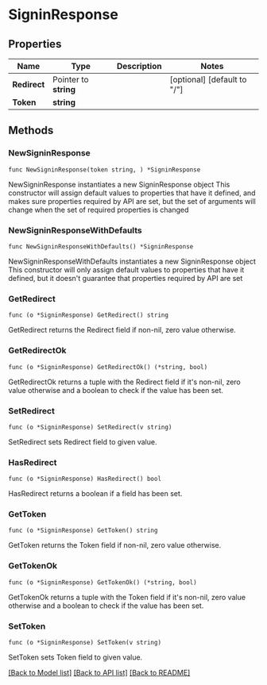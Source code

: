 # SigninResponse

## Properties

Name | Type | Description | Notes
------------ | ------------- | ------------- | -------------
**Redirect** | Pointer to **string** |  | [optional] [default to "/"]
**Token** | **string** |  | 

## Methods

### NewSigninResponse

`func NewSigninResponse(token string, ) *SigninResponse`

NewSigninResponse instantiates a new SigninResponse object
This constructor will assign default values to properties that have it defined,
and makes sure properties required by API are set, but the set of arguments
will change when the set of required properties is changed

### NewSigninResponseWithDefaults

`func NewSigninResponseWithDefaults() *SigninResponse`

NewSigninResponseWithDefaults instantiates a new SigninResponse object
This constructor will only assign default values to properties that have it defined,
but it doesn't guarantee that properties required by API are set

### GetRedirect

`func (o *SigninResponse) GetRedirect() string`

GetRedirect returns the Redirect field if non-nil, zero value otherwise.

### GetRedirectOk

`func (o *SigninResponse) GetRedirectOk() (*string, bool)`

GetRedirectOk returns a tuple with the Redirect field if it's non-nil, zero value otherwise
and a boolean to check if the value has been set.

### SetRedirect

`func (o *SigninResponse) SetRedirect(v string)`

SetRedirect sets Redirect field to given value.

### HasRedirect

`func (o *SigninResponse) HasRedirect() bool`

HasRedirect returns a boolean if a field has been set.

### GetToken

`func (o *SigninResponse) GetToken() string`

GetToken returns the Token field if non-nil, zero value otherwise.

### GetTokenOk

`func (o *SigninResponse) GetTokenOk() (*string, bool)`

GetTokenOk returns a tuple with the Token field if it's non-nil, zero value otherwise
and a boolean to check if the value has been set.

### SetToken

`func (o *SigninResponse) SetToken(v string)`

SetToken sets Token field to given value.



[[Back to Model list]](../README.md#documentation-for-models) [[Back to API list]](../README.md#documentation-for-api-endpoints) [[Back to README]](../README.md)


